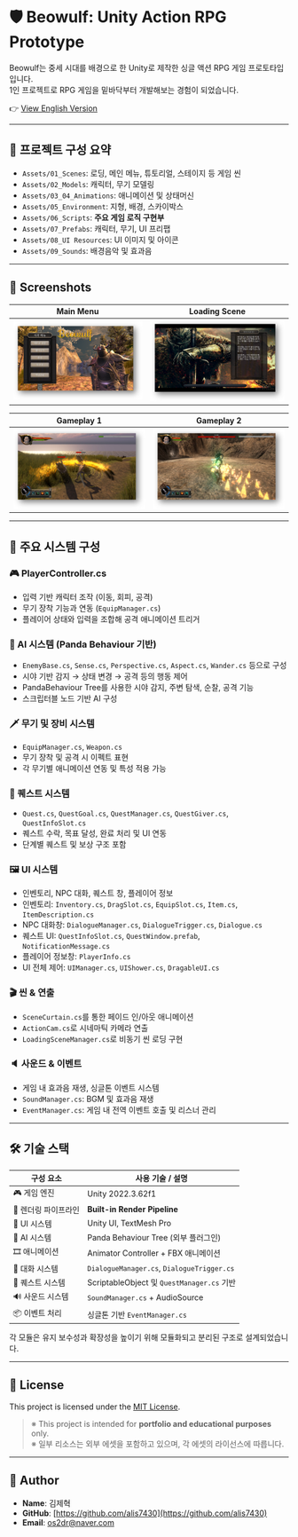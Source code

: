 # 🛡️ Beowulf: Unity Action RPG Prototype

Beowulf는 중세 시대를 배경으로 한 Unity로 제작한 싱글 액션 RPG 게임 프로토타입입니다.  
1인 프로젝트로 RPG 게임을 밑바닥부터 개발해보는 경험이 되었습니다.

👉 [View English Version](./README_EN.md)

---

## 📂 프로젝트 구성 요약

- `Assets/01_Scenes`: 로딩, 메인 메뉴, 튜토리얼, 스테이지 등 게임 씬
- `Assets/02_Models`: 캐릭터, 무기 모델링
- `Assets/03_04_Animations`: 애니메이션 및 상태머신
- `Assets/05_Environment`: 지형, 배경, 스카이박스
- `Assets/06_Scripts`: **주요 게임 로직 구현부**
- `Assets/07_Prefabs`: 캐릭터, 무기, UI 프리팹
- `Assets/08_UI Resources`: UI 이미지 및 아이콘
- `Assets/09_Sounds`: 배경음악 및 효과음

---

## 📸 Screenshots

| Main Menu | Loading Scene |
|-----------|----------------|
| ![Main Menu](./docs/images/main_menu.png) | ![Loading Scene](./docs/images/loading_scene.png) |

| Gameplay 1 | Gameplay 2 |
|------------|-------------|
| ![Gameplay 1](./docs/images/gameplay1.png) | ![Gameplay 2](./docs/images/gameplay2.png) |

---

## 🧩 주요 시스템 구성

### 🎮 PlayerController.cs
- 입력 기반 캐릭터 조작 (이동, 회피, 공격)
- 무기 장착 기능과 연동 (`EquipManager.cs`)
- 플레이어 상태와 입력을 조합해 공격 애니메이션 트리거

### 🧠 AI 시스템 (Panda Behaviour 기반)
- `EnemyBase.cs`, `Sense.cs`, `Perspective.cs`, `Aspect.cs`, `Wander.cs` 등으로 구성
- 시야 기반 감지 → 상태 변경 → 공격 등의 행동 제어
- PandaBehaviour Tree를 사용한 시야 감지, 주변 탐색, 순찰, 공격 기능
- 스크립터블 노드 기반 AI 구성

### 🗡️ 무기 및 장비 시스템
- `EquipManager.cs`, `Weapon.cs`
- 무기 장착 및 공격 시 이펙트 표현
- 각 무기별 애니메이션 연동 및 특성 적용 가능

### 📜 퀘스트 시스템
- `Quest.cs`, `QuestGoal.cs`, `QuestManager.cs`, `QuestGiver.cs`, `QuestInfoSlot.cs`
- 퀘스트 수락, 목표 달성, 완료 처리 및 UI 연동
- 단계별 퀘스트 및 보상 구조 포함

### 🖼️ UI 시스템
- 인벤토리, NPC 대화, 퀘스트 창, 플레이어 정보
- 인벤토리: `Inventory.cs`, `DragSlot.cs`, `EquipSlot.cs`, `Item.cs`, `ItemDescription.cs`
- NPC 대화창: `DialogueManager.cs`, `DialogueTrigger.cs`, `Dialogue.cs`
- 퀘스트 UI: `QuestInfoSlot.cs`, `QuestWindow.prefab`, `NotificationMessage.cs`
- 플레이어 정보창: `PlayerInfo.cs`
- UI 전체 제어: `UIManager.cs`, `UIShower.cs`, `DragableUI.cs`

### 🎬 씬 & 연출
- `SceneCurtain.cs`를 통한 페이드 인/아웃 애니메이션
- `ActionCam.cs`로 시네마틱 카메라 연출
- `LoadingSceneManager.cs`로 비동기 씬 로딩 구현

### 🔈 사운드 & 이벤트
- 게임 내 효과음 재생, 싱글톤 이벤트 시스템
- `SoundManager.cs`: BGM 및 효과음 재생
- `EventManager.cs`: 게임 내 전역 이벤트 호출 및 리스너 관리

---

## 🛠 기술 스택

| 구성 요소            | 사용 기술 / 설명                             |
|---------------------|----------------------------------------------|
| 🎮 게임 엔진         | Unity 2022.3.62f1                            |
| 🎨 렌더링 파이프라인 | **Built-in Render Pipeline**                |
| 🧩 UI 시스템         | Unity UI, TextMesh Pro                       |
| 🧠 AI 시스템         | Panda Behaviour Tree (외부 플러그인)        |
| 🎞️ 애니메이션        | Animator Controller + FBX 애니메이션        |
| 💬 대화 시스템       | `DialogueManager.cs`, `DialogueTrigger.cs`  |
| 🧭 퀘스트 시스템      | ScriptableObject 및 `QuestManager.cs` 기반   |
| 🔊 사운드 시스템      | `SoundManager.cs` + AudioSource              |
| 📦 이벤트 처리       | 싱글톤 기반 `EventManager.cs`                |


각 모듈은 유지 보수성과 확장성을 높이기 위해 모듈화되고 분리된 구조로 설계되었습니다.

---

## 📄 License

This project is licensed under the [MIT License](https://opensource.org/licenses/MIT).

> ※ This project is intended for **portfolio and educational purposes** only.  
> ※ 일부 리소스는 외부 에셋을 포함하고 있으며, 각 에셋의 라이선스에 따릅니다.

---

## 🙋 Author

- **Name**: 김제혁
- **GitHub**: [https://github.com/alis7430](https://github.com/alis7430)  
- **Email**: os2dr@naver.com